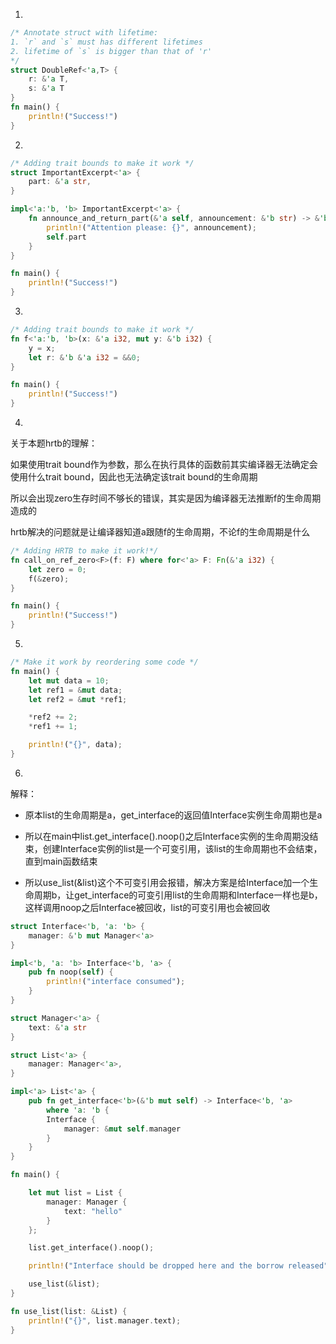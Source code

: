1.
```rust
/* Annotate struct with lifetime:
1. `r` and `s` must has different lifetimes
2. lifetime of `s` is bigger than that of 'r'
*/
struct DoubleRef<'a,T> {
    r: &'a T,
    s: &'a T
}
fn main() {
    println!("Success!")
}
```

2.
```rust
/* Adding trait bounds to make it work */
struct ImportantExcerpt<'a> {
    part: &'a str,
}

impl<'a:'b, 'b> ImportantExcerpt<'a> {
    fn announce_and_return_part(&'a self, announcement: &'b str) -> &'b str {
        println!("Attention please: {}", announcement);
        self.part
    }
}

fn main() {
    println!("Success!")
}
```

3.
```rust
/* Adding trait bounds to make it work */
fn f<'a:'b, 'b>(x: &'a i32, mut y: &'b i32) {
    y = x;                      
    let r: &'b &'a i32 = &&0;   
}

fn main() {
    println!("Success!")
}
```

4.

关于本题hrtb的理解：

如果使用trait bound作为参数，那么在执行具体的函数前其实编译器无法确定会使用什么trait bound，因此也无法确定该trait bound的生命周期

所以会出现zero生存时间不够长的错误，其实是因为编译器无法推断f的生命周期造成的

hrtb解决的问题就是让编译器知道a跟随f的生命周期，不论f的生命周期是什么
```rust
/* Adding HRTB to make it work!*/
fn call_on_ref_zero<F>(f: F) where for<'a> F: Fn(&'a i32) {
    let zero = 0;
    f(&zero);
}

fn main() {
    println!("Success!")
}
```

5.
```rust
/* Make it work by reordering some code */
fn main() {
    let mut data = 10;
    let ref1 = &mut data;
    let ref2 = &mut *ref1;

    *ref2 += 2;
    *ref1 += 1;

    println!("{}", data);
}
```

6.

解释：

- 原本list的生命周期是a，get_interface的返回值Interface实例生命周期也是a

- 所以在main中list.get_interface().noop()之后Interface实例的生命周期没结束，创建Interface实例的list是一个可变引用，该list的生命周期也不会结束，直到main函数结束

- 所以use_list(&list)这个不可变引用会报错，解决方案是给Interface加一个生命周期b，让get_interface的可变引用list的生命周期和Interface一样也是b，这样调用noop之后Interface被回收，list的可变引用也会被回收

```rust
struct Interface<'b, 'a: 'b> {
    manager: &'b mut Manager<'a>
}

impl<'b, 'a: 'b> Interface<'b, 'a> {
    pub fn noop(self) {
        println!("interface consumed");
    }
}

struct Manager<'a> {
    text: &'a str
}

struct List<'a> {
    manager: Manager<'a>,
}

impl<'a> List<'a> {
    pub fn get_interface<'b>(&'b mut self) -> Interface<'b, 'a>
        where 'a: 'b {
        Interface {
            manager: &mut self.manager
        }
    }
}

fn main() {

    let mut list = List {
        manager: Manager {
            text: "hello"
        }
    };

    list.get_interface().noop();

    println!("Interface should be dropped here and the borrow released");

    use_list(&list);
}

fn use_list(list: &List) {
    println!("{}", list.manager.text);
}
```
